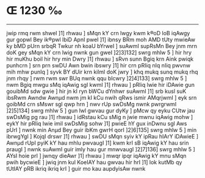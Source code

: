 # Œ 1230 ‰
---
jwip rmq rwm shweI ]1] rhwau ] sMqn kY crn lwgy kwm k®oD loB
iqAwgy gur gopwl Bey ik®pwl lbiD ApnI pweI ]1] ibnsy BRm moh AMD
tUty mwieAw ky bMD pUrn srbqR Twkur nh koaU bYrweI ] suAwmI supRsMn Bey
jnm mrn doK gey sMqn kY crn lwig nwnk gun gweI ]2]3]132]
swrg mhlw 5 ] hir hry hir muKhu boil hir hry min Dwry ]1] rhwau ]
sRvn sunn Bgiq krn Aink pwiqk punhcrn ] srn prn swDU Awn
bwin ibswry ]1] hir crn pRIiq nIq nIiq pwvnw mih mhw punIq ] syvk
BY dUir krn kilml doK jwry ] khq mukq sunq mukq rhq jnm rhqy ]
rwm rwm swr BUq nwnk qqu bIcwry ]2]4]133] swrg mhlw 5 ] nwm
Bgiq mwgu sMq iqAwig sgl kwmI ]1] rhwau ] pRIiq lwie hir iDAwie
gun gouibMd sdw gwie ] hir jn kI ryn bWCu dYnhwr suAwmI ]1] srb
kusl suK ibsRwm Awndw Awnµd nwm jm kI kCu nwih qRws ismir AMqrjwmI
] eyk srn goibMd crn sMswr sgl qwp hrn ] nwv rUp swDsMg nwnk
pwrgrwmI ]2]5]134] swrg mhlw 5 ] gun lwl gwvau gur dyKy ] pMcw
qy eyku CUtw jau swDsMig pg rau ]1] rhwau ] idRstau kCu sMig n jwie
mwnu iqAwig mohw ] eykY hir pRIiq lwie imil swDsMig sohw ]1] pwieE hY
gux inDwnu sgl Aws pUrI ] nwnk min Anµd Bey guir ibKm gwrH qorI
]2]6]135] swrg mhlw 5 ] min ibrwgYgI ] KojqI drswr ]1] rhwau
] swDU sMqn syiv kY ipRau hIArY iDAwieE ] Awnµd rUpI pyiK kY hau mhlu
pwvaugI ]1] kwm krI sB iqAwig kY hau srin praugI ] nwnk suAwmI
guir imly hau gur mnwvaugI ]2]7]136] swrg mhlw 5 ] AYsI hoie prI
] jwnqy dieAwr ]1] rhwau ] mwqr ipqr iqAwig kY mnu sMqn pwih
bycwieE ] jwiq jnm kul KoeIAY hau gwvau hir hrI ]1] lok kutMb qy
tUtIAY pRB ikriq ikriq krI ] guir mo kau aupdyisAw nwnk
####
